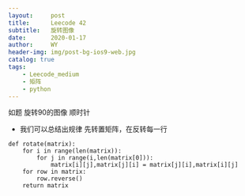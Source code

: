 ```yaml
---
layout:     post
title:      Leecode 42
subtitle:   旋转图像
date:       2020-01-17
author:     WY
header-img: img/post-bg-ios9-web.jpg
catalog: true
tags:
    - Leecode_medium
    - 矩阵
    - python
---
```


如题 旋转90的图像 顺时针
- 我们可以总结出规律 先转置矩阵，在反转每一行

```
def rotate(matrix):
    for i in range(len(matrix)):
        for j in range(i,len(matrix[0])):
            matrix[i][j],matrix[j][i] = matrix[j][i],matrix[i][j]
    for row in matrix:
        row.reverse()
    return matrix
```
